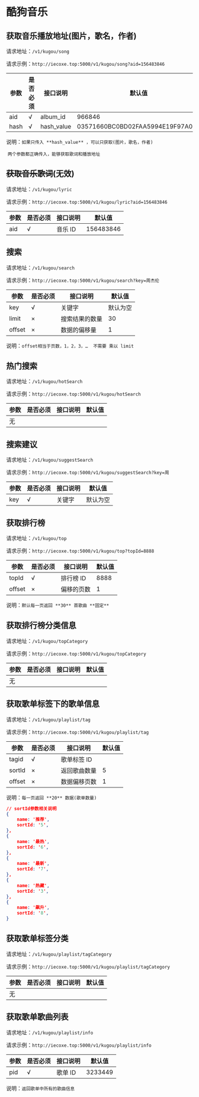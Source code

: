 # 酷狗音乐<!-- {docsify-ignore} -->

## 获取音乐播放地址(图片，歌名，作者)

请求地址：`/v1/kugou/song`

请求示例：`http://iecoxe.top:5000/v1/kugou/song?aid=156483846`

| 参数 | 是否必须 | 接口说明   | 默认值                           |
| ---- | -------- | ---------- | -------------------------------- |
| aid  | √        | album_id   | 966846                           |
| hash | √        | hash_value | 03571660BC0BD02FAA5994E19F97A005 |

说明：`如果只传入 **hash_value** ，可以只获取(图片，歌名，作者)`

​			`两个参数都正确传入，能够获取歌词和播放地址`



## <s>获取音乐歌词</s>(无效)

请求地址：`/v1/kugou/lyric`

请求示例：`http://iecoxe.top:5000/v1/kugou/lyric?aid=156483846`

| 参数 | 是否必须 | 接口说明 | 默认值    |
| ---- | -------- | -------- | --------- |
| aid  | √        | 音乐 ID  | 156483846 |



## 搜索

请求地址：`/v1/kugou/search`

请求示例：`http://iecoxe.top:5000/v1/kugou/search?key=周杰伦`

| 参数   | 是否必须 | 接口说明       | 默认值   |
| ------ | -------- | -------------- | -------- |
| key    | √        | 关键字         | 默认为空 |
| limit  | ×        | 搜索结果的数量 | 30       |
| offset | ×        | 数据的偏移量   | 1        |

说明：`offset相当于页数，1，2，3，…  不需要 乘以 limit`



## 热门搜索

请求地址：`/v1/kugou/hotSearch`

请求示例：`http://iecoxe.top:5000/v1/kugou/hotSearch`

| 参数 | 是否必须 | 接口说明 | 默认值 |
| ---- | -------- | -------- | ------ |
| 无   |          |          |        |



## 搜索建议

请求地址：`/v1/kugou/suggestSearch`

请求示例：`http://iecoxe.top:5000/v1/kugou/suggestSearch?key=周`

| 参数 | 是否必须 | 接口说明 | 默认值   |
| ---- | -------- | -------- | -------- |
| key  | √        | 关键字   | 默认为空 |



## 获取排行榜

请求地址：`/v1/kugou/top`

请求示例：`http://iecoxe.top:5000/v1/kugou/top?topId=8888`

| 参数   | 是否必须 | 接口说明   | 默认值 |
| ------ | -------- | ---------- | ------ |
| topId  | √        | 排行榜 ID  | 8888   |
| offset | ×        | 偏移的页数 | 1      |

说明：`默认每一页返回 **30** 首歌曲 **固定**`



## 获取排行榜分类信息

请求地址：`/v1/kugou/topCategory`

请求示例：`http://iecoxe.top:5000/v1/kugou/topCategory`

| 参数 | 是否必须 | 接口说明 | 默认值 |
| ---- | -------- | -------- | ------ |
| 无   |          |          |        |



## 获取歌单标签下的歌单信息

请求地址：`/v1/kugou/playlist/tag`

请求示例：`http://iecoxe.top:5000/v1/kugou/playlist/tag`

| 参数   | 是否必须 | 接口说明     | 默认值 |
| ------ | -------- | ------------ | ------ |
| tagid  | √        | 歌单标签 ID  |        |
| sortId | ×        | 返回歌曲数量 | 5      |
| offset | ×        | 数据偏移页数 | 1      |

说明：`每一页返回 **20** 数据(歌单数量)`

```json
// sortId参数相关说明
{
    name: '推荐',
    sortId: '5',
},
{
    name: '最热',
    sortId: '6',
},
{
    name: '最新',
    sortId: '7',
},
{
    name: '热藏',
    sortId: '3',
},
{
    name: '飙升',
    sortId: '8',
}
```



## 获取歌单标签分类

请求地址：`/v1/kugou/playlist/tagCategory`

请求示例：`http://iecoxe.top:5000/v1/kugou/playlist/tagCategory`

| 参数 | 是否必须 | 接口说明 | 默认值 |
| ---- | -------- | -------- | ------ |
| 无   |          |          |        |



## 获取歌单歌曲列表

请求地址：`/v1/kugou/playlist/info`

请求示例：`http://iecoxe.top:5000/v1/kugou/playlist/info`

| 参数 | 是否必须 | 接口说明 | 默认值  |
| ---- | -------- | -------- | ------- |
| pid  | √        | 歌单 ID  | 3233449 |

说明：`返回歌单中所有的歌曲信息`